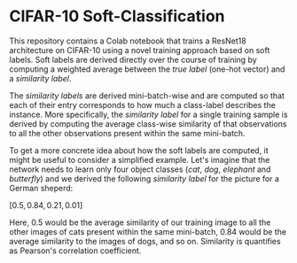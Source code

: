 # CIFAR-10 Soft-Classification
 This repository contains a Colab notebook that trains a ResNet18 architecture on CIFAR-10 using a novel training approach based on soft labels. Soft labels are derived directly over the course of training by computing a weighted average between the _true label_ (one-hot vector) and a _similarity label_.

The _similarity labels_ are derived mini-batch-wise and are computed so that each of their entry corresponds to how much a class-label describes the instance. More specifically, the _similarity label_ for a single training sample is derived by computing the average class-wise similarity of that observations to all the other observations present within the same mini-batch. 

To get a more concrete idea about how the soft labels are computed, it might be useful to consider a simplified example. Let's imagine that the network needs to learn only four object classes (_cat_, _dog_, _elephant_ and _butterfly_) and we derived the following _similarity label_ for the picture for a German sheperd:

$[0.5, 0.84, 0.21, 0.01]$

Here, $0.5$ would be the average similarity of our training image to all the other images of cats present within the same mini-batch, $0.84$ would be the average similarity to the images of dogs, and so on. Similarity is quantifies as Pearson's correlation coefficient. 
